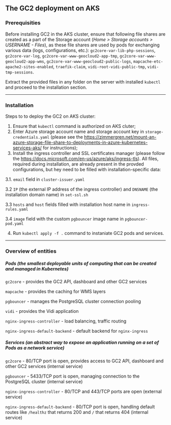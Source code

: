 ## The GC2 deployment on AKS

### Prerequisities

Before installing GC2 in the AKS cluster, ensure that following file shares are created as a part of the Storage account (_Home > Storage accounts > USERNAME - Files_), as these file shares are used by pods for exchanging various data (logs, configurations, etc.): `gc2core-var-lib-php-sessions`, `gc2core-var-log`,  `gc2core-var-www-geocloud2-app-tmp`, `gc2core-var-www-geocloud2-app-wms`, `gc2core-var-www-geocloud2-public-logs`, `mapcache-etc-apache2-sites-enabled`, `traefik-claim`, `vidi-root-vidi-public-tmp`, `vidi-tmp-sessions`.

Extract the provided files in any folder on the server with installed `kubectl` and proceed to the installation section.

---

### Installation

Steps to to deploy the GC2 on AKS cluster:

1. Ensure that `kubectl` command is authorized on AKS cluter;
2. Enter Azure storage account name and storage account key in `storage-credentials.yaml` (please see the https://zimmergren.net/mount-an-azure-storage-file-share-to-deployments-in-azure-kubernetes-services-aks/ for instructions);
3. Install the ingress controller and SSL certificates manager (please follow the https://docs.microsoft.com/en-us/azure/aks/ingress-tls). All files, required during installation, are already present in the provded configurations, but hey need to be filled with installation-specific data:

3.1. `email` field in `cluster-issuer.yaml`

3.2 `IP` (the external IP address of the ingress controller) and `DNSNAME` (the installation domain name) in `set-ssl.sh`

3.3 `hosts` and `host` fields filled with installation host name in `ingress-rules.yaml`

3.4 `image` field with the custom `pgbouncer` image name in `pgbouncer-pod.yaml`

4. Run `kubectl apply -f .` command to instaniate GC2 pods and services.

---

### Overview of entities
##### Pods (the smallest deployable units of computing that can be created and managed in Kubernetes)

`gc2core` - provides the GC2 API, dashboard and other GC2 services

`mapcache` - provides the caching for WMS layers 

`pgbouncer` - manages the PostgreSQL cluster connection pooling

`vidi` - provides the Vidi application

`nginx-ingress-controller` - load balancing, traffic routing

`nginx-ingress-default-backend` - default backend for `nginx-ingress`

##### Services (an abstract way to expose an application running on a set of Pods as a network service)

`gc2core` - 80/TCP port is open, provides access to GC2 API, dashboard and other GC2 services (internal service)

`pgbouncer` - 5433/TCP port is open, managing connection to the PostgreSQL cluster (internal service)

`nginx-ingress-controller` - 80/TCP and 443/TCP ports are open (external service)

`nginx-ingress-default-backend` - 80/TCP port is open, handling default routes like `/healthz` that returns 200 and `/` that returns 404 (internal service)

